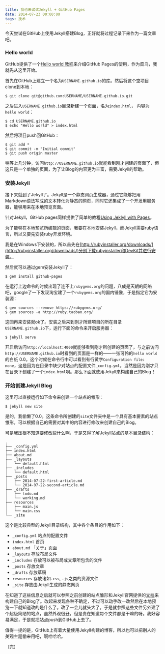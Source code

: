 ```yaml
---
title: 我也来试试Jekyll + GitHub Pages
date: 2014-07-23 00:00:00
tags: 技术
---
```


今天尝试在GitHub上使用Jekyll搭建Blog，正好就将过程记录下来作为一篇文章吧。

### Hello world

GitHub提供了一个[Hello world 教程](https://pages.github.com/)来介绍GitHub Pages的使用，作为菜鸟，我就先从这里开始。

首先在GitHub上建立一个名为`USERNAME.github.io`的库。然后将这个空项目clone到本地：

    $ git clone git@github.com:USERNAME/USERNAME.github.io.git

之后进入`USERNAME.github.io`目录新建一个页面，名为`index.html`， 内容为`hello world`：

    $ cd USERNAME.github.io
    $ echo "Hello world" > index.html

然后将项目push回GitHub：

    $ git add *
    $ git commit -m "Initial commit"
    $ git push origin master

稍等上几分钟，访问`http://USERNAME.github.io`就能看到刚才创建的页面了，但这只是一个单独的页面，为了让Blog的内容更为丰富，需要Jekyll的帮助。
<!--more-->

### 安装Jekyll

接下来就到了Jekyll了。Jekyll是一个静态网页生成器，通过它能够把用Markdown语法写成的文本转化为静态的网页，同时它还集成了一个开发用服务器，能够用来在本地预览页面。

针对Jekyll，GitHub pages同样提供了简单的教程[Using Jeklyll with Pages](https://help.github.com/articles/using-jekyll-with-pages)。

为了能够在本地预览所编辑的页面，我要在本地安装Jekyll，而Jekyll需要ruby语言，所以又要先安装ruby开发环境。

我是在Windows下安装的，所以首先在[http://rubyinstaller.org/downloads/](http://rubyinstaller.org/downloads/)分别下载rubyinstaller和DevKit并进行安装。

然后就可以通过gem安装Jekyll了：

    $ gem install github-pages

在运行上边命令的时候出现了连不上`rubygems.org`的问题，八成是天朝的网络吧，google了一下发现淘宝建了一个`rubygems.org`的国内镜像，于是指定它为安装源：

    $ gem sources --remove https://rubygems.org/
    $ gem sources -a http://ruby.taobao.org/

这回再来安装就ok了。安装之后来到刚才所建项目的所在目录`USERNAME.github.io`下，运行下面的命令来开启服务器：

    $ jekyll serve

开启后访问`http://localhost:4000`就能够看到刚才所创建的页面了，与之前访问`http://USERNAME.github.io`时看到的页面是一样的——一张可怜的`hello world`的白纸 0.0。这个时候在命令行中可以看到有行黄字`Configuration file: none`，这是因为在目录中缺少对站点的配置文件`_config.yml`，当然是因为刚才只在目录下创建了一个`index.html`呗。那么下面就使用Jekyll来构建自己的Blog！

### 开始创建Jekyll Blog

这里可以直接运行如下命令来创建一个站点的雏形：

    $ jekyll new site

是的，我偷懒了0.0。这条命令所创建的`site`文件夹中是一个具有基本要素的站点雏形，可以根据自己的需要对其中的内容进行修改来创建自己的Blog。

可是我压根不知道要修改些什么啊，于是又得了解Jekyll站点的基本目录结构：

    .
    ├── _config.yml
    ├── index.html
    ├── about.md
    ├── _layouts
    │   └── default.html
    ├── _includes           
    │   └── default.html
    ├── _posts
    │   ├── 2014-07-22-first-article.md
    │   └── 2014-07-22-second-article.md
    ├── _drafts
    │   ├── todo.md
    │   └── working.md
    ├── resources
    │   ├── main.js
    │   └── main.css
    └── _site


这个是比较典型的Jekyll目录结构，其中各个条目的作用如下：

- `_config.yml` 站点的配置文件
- `index.html` 首页
- `about.md` 「关于」页面
- `_layouts` 存放布局文件
- `_includes` 存放可以被布局或文章所包含的文件
- `_posts` 存放文章
- `_drafts` 存放草稿
- `resources` 存放诸如`.css`, `.js`之类的资源文件
- `_site` 存放由Jekyll生成的静态网页

在知道了这些信息之后就可以参照之前创建的站点雏形和Jekyll官网提供的[文档](http://jekyllrb.com/docs/home/)来构建自己的Blog了。改起来发现各种不确定，不过可以动手改一改然后在本地预览一下就知道改的是什么了。改了一会儿就头大了，于是就参照这些文件另外建了个超级简陋的站点，虽然外观很丑，但是贵在知道每个文件都是干嘛的呀。我好容易满足，于是就把站点push到GitHub上去了。

值得一提的是，GitHub上有着大量使用Jekyll构建的博客，所以也可以把别人的美观主题偷来用吧，啊哈哈哈。

（完）
